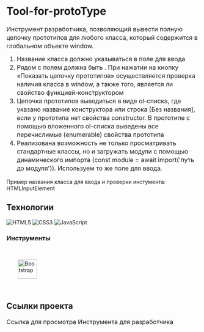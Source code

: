 # Tool-for-protoType

<p fr-original-style="" style="margin-top: 0px; margin-bottom: 12px; color: var(--ui-sb-color-text-main); box-sizing: border-box; font-size: 16px; line-height: 22px;">Инструмент разработчика, позволяющий вывести полную цепочку прототипов для любого класса, который содержится в глобальном объекте window. </p>

<ol fr-original-style="" style="margin-top: 0px; margin-bottom: 1rem; box-sizing: border-box; font-size: 16px; line-height: 22px;">
<li fr-original-style="" style="box-sizing: border-box;">Название класса должно указываться в поле для ввода</li>
<li fr-original-style="" style="box-sizing: border-box;">Рядом с полем должна быть . При нажатии на кнопку «Показать цепочку прототипов» осуществляется проверка наличия класса в window, а также того, является ли свойство функцией-конструктором </li>
<li fr-original-style="" style="box-sizing: border-box;">Цепочка прототипов выводиться в виде ol-списка, где указано название конструктора или строка [Без названия], если у прототипа нет свойства constructor. В прототипе с помощью вложенного ol-списка выведены все перечислимые (enumerable) свойства прототипа </li>
<li fr-original-style="" style="box-sizing: border-box;">Реализована возможность не только просматривать стандартные классы, но и загружать модули с помощью динамического импорта (const module = await import('путь до модуля')). Используем то же поле для ввода.</li>
</ol>

Пример названия класса для ввода и проверки инстумента: HTMLInputElement

## Технологии
![HTML5](https://img.shields.io/badge/-HTML5-e34f26?logo=html5&logoColor=white)
![CSS3](https://img.shields.io/badge/-CSS3-1572b6?logo=css3&logoColor=white)
![JavaScript](https://img.shields.io/badge/-JavaScript-f7df1e?logo=javaScript&logoColor=black)

### Инструменты
<div>
<a href="https://getbootstrap.com/docs/3.4/javascript/" target="_blank"><img style="margin: 30px" src="https://profilinator.rishav.dev/skills-assets/bootstrap-plain.svg" alt="Bootstrap" height="50" /></a>
</div>

## Ссылки проекта

<p fr-original-style="" style="margin-top: 0px; margin-bottom: 12px; color: var(--ui-sb-color-text-main); box-sizing: border-box; font-size: 16px; line-height: 22px;">Ссылка для просмотра <a fr-original-style="" href="https://gusevanadezhda.github.io./Tool-for-protoType/" rel="noopener noreferrer" style="user-select: auto; text-decoration: none; box-sizing: border-box;" target="_blank"> Инструмента для разработчика</a></p>
